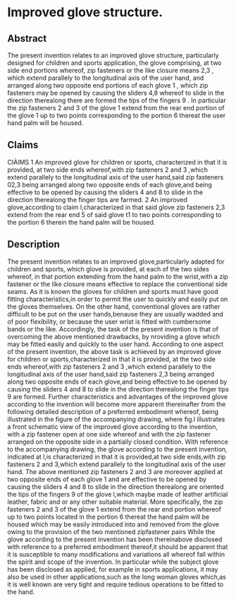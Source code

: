 # Improved glove structure.

## Abstract
The present invention relates to an improved glove structure, particularly designed for children and sports application, the glove comprising, at two side end portions whereof, zip fasteners or the like closure means 2,3 , which extend parallely to the longitudinal axis of the user hand, and arranged along two opposite end portions of each glove 1 , which zip fasteners may be opened by causing the sliders 4,8 whereof to slide in the direction therealong there are formed the tips of the fingers 9 . In particular the zip fasteners 2 and 3 of the glove 1 extend from the rear end portion of the glove 1 up to two points corresponding to the portion 6 thereat the user hand palm will be housed.

## Claims
CIÀIMS 1 An improved glove for children or sports, characterized in that it is provided, at two side ends whereof,with zip fasteners 2 and 3 ,which extend parallely to the longitudinal axis of the user hand,said zip fasteners 02,3 being arranged along two opposite ends of each glove,and being effective to be opened by causing the sliders 4 and 8 to slide in the direction therealong the finger tips are farmed. 2 An improved glove,according to claim l,characterized in that said glove zip fasteners 2,3 extend from the rear end 5 of said glove t1 to two points corresponding to the portion 6 therein the hand palm will be housed.

## Description
The present invention relates to an improved glove,particularly adapted for children and sports, which glove is provided, at each of the two sides whereof, in that portion extending from the hand palm to the wrist,with a zip fastener or the like closure means effective to replace the conventional side seams. As it is known the gloves for children and sports must have good fitting characteristics,in order to permit the user to quickly and easily put on the gloves themselves. On the other hand, conventional gloves are rather difficult to be put on the user hands,benause they are usually wadded and of poor flexibility, or because the user wrist is fitted with cumbersome bands or the like. Accordingly, the task of the present invention is that of overcoming the above mentioned drawbacks, by nroviding a glove which may be fitted easily and quickly to the user hand. According to one aspect of the present invention, the above task is achieved by an improved glove for children or sports,characterized in that it is provided, at the two side ends whereof,with zip fasteners 2 and 3 ,which extend parallely to the longitudinal axis of the user hand,said zip fasteners 2,3 being arranged along two opposite ends of each glove,and being effective to.be opened by causing the sliders 4 and 8 to slide in the direction therealong the finger tips 9 are formed. Further characteristics and advantages of the improved glove according to the invention will become more apparent thereinafter from the following detailed description of a preferred embodiment whereof, being illustrated in the figure of the accompanying drawing, where fig.l illustrates a front schematic view of the improved glove according to the invention, with a zip fastener open at one side whereof and with the zip fastener arranged on the opposite side in a partially closed condition. With reference to the accompanying drawing, the glove according to the present invention, indicated at l,is characterized in that it is provided,at two side ends,with zip fasteners 2 and 3,which extend parallely to the longitudinal axis of the user hand. The above mentioned zip fasteners 2 and 3 are moreover applied at two opposite ends of each glove 1 and are effective to be opened by causing the sliders 4 and 8 to slide in the direction therealong are oriented the tips of the fingers 9 of the glove l,which maybe made of leather artificial leather, fabric and or any other suitable material. More specifically, the zip fasteners 2 and 3 of the glove 1 extend from the rear end portion whereof up to two points located in the portion 6 thereat the hand palm will be housed which may be easily introduced into and removed from the glove owing to the provision of the two mentioned zipfastener pairs While the glove according to the present invention has been thereinabove disclosed with reference to a preferred embodiment thereof,it should be apparent that it is susceptible to many modifications and variations all whereof fall within the spirit and scope of the invention. In particular while the subject glove has been disclosed as applied, for example in sports applications, it may also be used in other applications,such as the long woman gloves which,as it is well known are very tight and require tedious operations to be fitted to the hand.